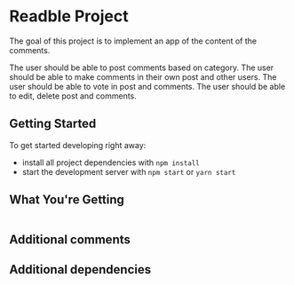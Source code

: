 # Readble Project

The goal of this project is to implement an app of the content of the comments.

The user should be able to post comments based on category.
The user should be able to make comments in their own post and other users.
The user should be able to vote in post and comments.
The user should be able to edit, delete post and comments.

## Getting Started

To get started developing right away:

* install all project dependencies with `npm install` 
* start the development server with `npm start` or `yarn start`

## What You're Getting
```

```
## Additional comments 

## Additional dependencies
